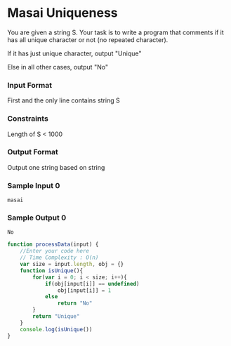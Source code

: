 # Masai Uniqueness

You are given a string S. Your task is to write a program that comments if it has all unique character or not (no repeated character).

If it has just unique character, output "Unique"

Else in all other cases, output "No"

### Input Format

First and the only line contains string S

### Constraints

Length of S < 1000

### Output Format

Output one string based on string

### Sample Input 0

```
masai
```

### Sample Output 0
```
No
```

```javascript
function processData(input) {
    //Enter your code here
    // Time Complexity : O(n)
    var size = input.length, obj = {}
    function isUnique(){
        for(var i = 0; i < size; i++){
            if(obj[input[i]] == undefined)
                obj[input[i]] = 1
            else
                return "No"
        }
        return "Unique"
    }
    console.log(isUnique())
}     
```


